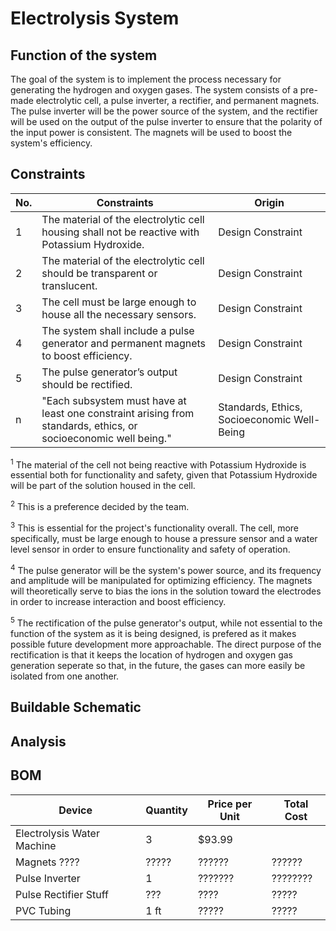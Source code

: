 # Electrolysis System
## Function of the system
The goal of the system is to implement the process necessary for generating the hydrogen and oxygen gases. The system consists of a pre-made electrolytic cell, a pulse inverter, a rectifier, and permanent magnets. The pulse inverter will be the power source of the system, and the rectifier will be used on the output of the pulse inverter to ensure that the polarity of the input power is consistent. The magnets will be used to boost the system's efficiency.

## Constraints
| No. | Constraints                                                                                   | Origin            |
| --- | --------------------------------------------------------------------------------------------- | ----------------- |
| 1   | The material of the electrolytic cell housing shall not be reactive with Potassium Hydroxide. | Design Constraint |
| 2   | The material of the electrolytic cell should be transparent or translucent.                   | Design Constraint |
| 3   | The cell must be large enough to house all the necessary sensors.                             | Design Constraint | **********************
| 4   | The system shall include a pulse generator and permanent magnets to boost efficiency.         | Design Constraint |
| 5   | The pulse generator’s output should be rectified.                                             | Design Constraint |
| n   | "Each subsystem must have at least one constraint arising from standards, ethics, or socioeconomic well being." | Standards, Ethics, Socioeconomic Well-Being | ***************

<sup>1</sup>
The material of the cell not being reactive with Potassium Hydroxide is essential both for functionality and safety, given that Potassium Hydroxide will be part of the solution housed in the cell.

<sup>2</sup>
This is a preference decided by the team.

<sup>3</sup>
This is essential for the project's functionality overall. The cell, more specifically, must be large enough to house a pressure sensor and a water level sensor in order to ensure functionality and safety of operation.

<sup>4</sup>
The pulse generator will be the system's power source, and its frequency and amplitude will be manipulated for optimizing efficiency. The magnets will theoretically serve to bias the ions in the solution toward the electrodes in order to increase interaction and boost efficiency.

<sup>5</sup>
The rectification of the pulse generator's output, while not essential to the function of the system as it is being designed, is prefered as it makes possible future development more approachable. The direct purpose of the rectification is that it keeps the location of hydrogen and oxygen gas generation seperate so that, in the future, the gases can more easily be isolated from one another.




## Buildable Schematic



## Analysis


## BOM
| Device | Quantity | Price per Unit | Total Cost |
| ------ | -------- | -------------- | ---------- |
| Electrolysis Water Machine | 3 | $93.99 |
| Magnets ???? | ????? | ?????? | ?????? |
| Pulse Inverter | 1 | ??????? | ???????? |
| Pulse Rectifier Stuff | ??? | ???? | ????? |
| PVC Tubing | 1 ft | ????? | ????? |
